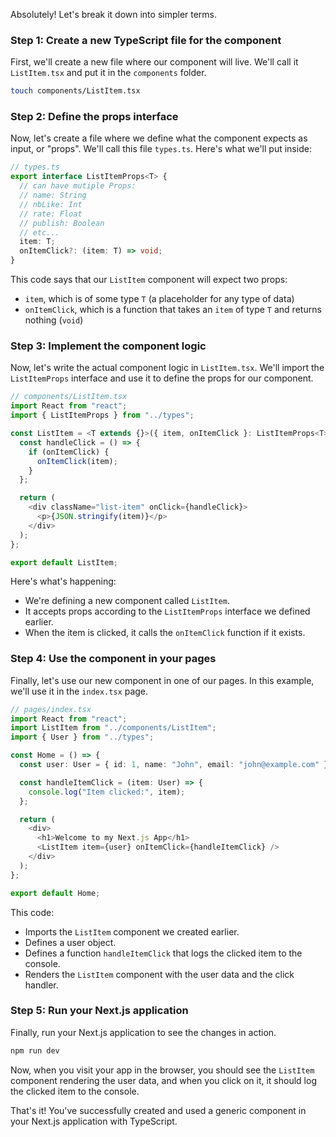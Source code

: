 Absolutely! Let's break it down into simpler terms.

### Step 1: Create a new TypeScript file for the component

First, we'll create a new file where our component will live. We'll call it `ListItem.tsx` and put it in the `components` folder.

```bash
touch components/ListItem.tsx
```

### Step 2: Define the props interface

Now, let's create a file where we define what the component expects as input, or "props". We'll call this file `types.ts`. Here's what we'll put inside:

```typescript
// types.ts
export interface ListItemProps<T> {
  // can have mutiple Props:
  // name: String
  // nbLike: Int
  // rate: Float
  // publish: Boolean
  // etc...
  item: T;
  onItemClick?: (item: T) => void;
}
```

This code says that our `ListItem` component will expect two props:

- `item`, which is of some type `T` (a placeholder for any type of data)
- `onItemClick`, which is a function that takes an `item` of type `T` and returns nothing (`void`)

### Step 3: Implement the component logic

Now, let's write the actual component logic in `ListItem.tsx`. We'll import the `ListItemProps` interface and use it to define the props for our component.

```typescript
// components/ListItem.tsx
import React from "react";
import { ListItemProps } from "../types";

const ListItem = <T extends {}>({ item, onItemClick }: ListItemProps<T>) => {
  const handleClick = () => {
    if (onItemClick) {
      onItemClick(item);
    }
  };

  return (
    <div className="list-item" onClick={handleClick}>
      <p>{JSON.stringify(item)}</p>
    </div>
  );
};

export default ListItem;
```

Here's what's happening:

- We're defining a new component called `ListItem`.
- It accepts props according to the `ListItemProps` interface we defined earlier.
- When the item is clicked, it calls the `onItemClick` function if it exists.

### Step 4: Use the component in your pages

Finally, let's use our new component in one of our pages. In this example, we'll use it in the `index.tsx` page.

```typescript
// pages/index.tsx
import React from "react";
import ListItem from "../components/ListItem";
import { User } from "../types";

const Home = () => {
  const user: User = { id: 1, name: "John", email: "john@example.com" };

  const handleItemClick = (item: User) => {
    console.log("Item clicked:", item);
  };

  return (
    <div>
      <h1>Welcome to my Next.js App</h1>
      <ListItem item={user} onItemClick={handleItemClick} />
    </div>
  );
};

export default Home;
```

This code:

- Imports the `ListItem` component we created earlier.
- Defines a user object.
- Defines a function `handleItemClick` that logs the clicked item to the console.
- Renders the `ListItem` component with the user data and the click handler.

### Step 5: Run your Next.js application

Finally, run your Next.js application to see the changes in action.

```bash
npm run dev
```

Now, when you visit your app in the browser, you should see the `ListItem` component rendering the user data, and when you click on it, it should log the clicked item to the console.

That's it! You've successfully created and used a generic component in your Next.js application with TypeScript.
